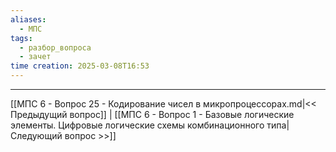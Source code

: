 ```yaml
---
aliases:
  - МПС
tags:
  - разбор_вопроса
  - зачет
time creation: 2025-03-08T16:53
---
```


---
[[МПС 6 - Вопрос 25 - Кодирование чисел в микропроцессорах.md|<< Предыдущий вопрос]] | [[МПС 6 - Вопрос 1 - Базовые логические элементы. Цифровые логические схемы комбинационного типа|Следующий вопрос >>]]